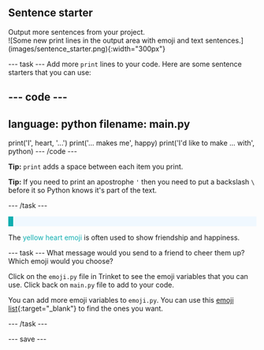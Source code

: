 ## Sentence starter

<div style="display: flex; flex-wrap: wrap">
<div style="flex-basis: 200px; flex-grow: 1; margin-right: 15px;">
Output more sentences from your project.
</div>
<div>
![Some new print lines in the output area with emoji and text sentences.](images/sentence_starter.png){:width="300px"}
</div>
</div>

--- task ---
Add more `print` lines to your code. Here are some sentence starters that you can use:

--- code ---
---
language: python
filename: main.py
---
print('I', heart, '...')
print('... makes me', happy)
print('I\'d like to make ... with', python)
--- /code ---

**Tip:** `print` adds a space between each item you print. 

**Tip:** If you need to print an apostrophe `'` then you need to put a backslash `\` before it so Python knows it's part of the text. 

--- /task ---

<p style="border-left: solid; border-width:10px; border-color: #0faeb0; background-color: aliceblue; padding: 10px;">

The <span style="color: #0faeb0">yellow heart emoji</span> is often used to show friendship and happiness.</p>

--- task ---
What message would you send to a friend to cheer them up? Which emoji would you choose?

Click on the `emoji.py` file in Trinket to see the emoji variables that you can use. Click back on `main.py` file to add to your code.

You can add more emoji variables to `emoji.py`. You can use this [emoji list](https://unicode.org/emoji/charts/full-emoji-list.html){:target="_blank"} to find the ones you want. 

--- /task ---

--- save ---
